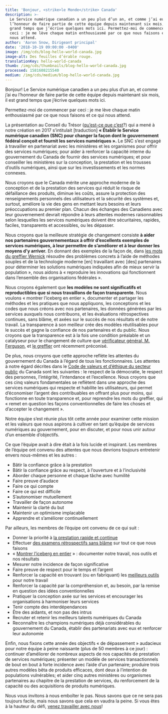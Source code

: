 ```yaml
---
title: 'Bonjour, <strike>le Monde</strike> Canada'
description: >-
  Le Service numérique canadien a un peu plus d’un an, et comme j’ai eu
  l’honneur de faire partie de cette équipe depuis maintenant six mois, il est
  grand temps que j’écrive quelques mots ici. Permettez-moi de commencer par
  ceci : je me lève chaque matin enthousiasmé par ce que nous faisons et ce qui
  nous attend.
author: 'Aaron Snow, Dirigeant principal'
date: '2018-10-19 09:00:00 -0400'
image: /img/cds/blog-hello-world-canada.jpg
image-alt: Des feuilles d’érable rouge.
translationKey: hello-world-canada
thumb: /img/cds/thumbnails/blog-hello-world-canada.jpg
processed: 1581608215540
medium: /img/cds/medium/blog-hello-world-canada.jpg
---
```


Bonjour! Le Service numérique canadien a un peu plus d’un an, et comme j’ai eu l’honneur de faire partie de cette équipe depuis maintenant six mois, il est grand temps que j’écrive quelques mots ici.

Permettez-moi de commencer par ceci : je me lève chaque matin enthousiasmé par ce que nous faisons et ce qui nous attend.

La présentation au Conseil du Trésor ([qu’est-ce que c’est](https://www.canada.ca/fr/secretariat-conseil-tresor/services/presentations-conseil-tresor.html)?) qui a mené à notre création en 2017 s’intitulait [traduction] **« Établir le Service numérique canadien (SNC) pour changer la façon dont le gouvernement fédéral conçoit et fournit les services numériques ».** Le SNC s’est engagé à travailler en partenariat avec les ministères et les organismes pour offrir des services numériques; pour aider à renforcer la capacité interne du gouvernement du Canada de fournir des services numériques; et pour conseiller les ministères sur la conception, la prestation et les trousses d’outils numériques, ainsi que sur les investissements et les normes connexes.

Nous croyons que le Canada mérite une approche moderne de la conception et de la prestation des services qui réduit le risque de défaillance des produits, diminue les coûts, assure la protection des renseignements personnels des utilisateurs et la sécurité des systèmes et, surtout, améliore la vie des gens en mettant leurs besoins et leurs préoccupations au premier plan. Chacun des échanges des Canadiens avec leur gouvernement devrait répondre à leurs attentes modernes raisonnables selon lesquelles les services numériques doivent être sécuritaires, rapides, faciles, transparents et accessibles, ou les dépasser.

Nous croyons que la meilleure stratégie de changement consiste **à aider nos partenaires gouvernementaux à offrir d’excellents exemples de services numériques, à leur permettre de s’améliorer et à leur donner les moyens d’y arriver.** En donnant des exemples de la façon de, dans [les mots du greffier Wernick](https://www.canada.ca/fr/conseil-prive/organisation/greffier/publications/vingt-cinquieme-rapport-annuel-premier-ministre-fonction-publique/servir-fierte.html) résoudre des problèmes concrets à l’aide de méthodes souples et de la technologie moderne [en] travaillant avec [des] partenaires pour déterminer les solutions numériques indiquées afin de mieux servir la population », nous aidons à « reproduire les innovations qui fonctionnent dans l’ensemble des organisations fédérales ».

Nous croyons également que **les modèles ne sont significatifs et reproductibles que si nous travaillons de façon transparente**. Nous voulons « montrer l’iceberg en entier », documenter et partager les méthodes et les pratiques que nous appliquons, les conceptions et les codes que nous créons avec nos partenaires, les données générées par les services auxquels nous contribuons, et les évaluations rétrospectives continues, sans blâme, et axées sur le succès de nos résultats et de notre travail. La transparence à son meilleur crée des modèles réutilisables pour le succès et gagne la confiance de nos partenaires et du public. Nous croyons que la transparence est à la fois une condition préalable et un catalyseur pour le changement de culture que [vérificateur général, M. Ferguson](http://www.oag-bvg.gc.ca/internet/Francais/parl_oag_201805_00_f_43032.html), et [le greffier](https://ottawacitizen.com/news/local-news/top-bureaucrat-rejects-auditor-generals-opinion-piece-broken-government-culture) ont récemment préconisé.

De plus, nous croyons que cette approche reflète les attentes du gouvernement du Canada à l’égard de tous les fonctionnaires. Les attentes à notre égard décrites dans le [Code de valeurs et d’éthique du secteur public](https://www.tbs-sct.gc.ca/pol/doc-fra.aspx?id=25049) du Canada sont les suivantes : le respect de la démocratie, le respect des personnes, l’intégrité, l’intendance et l’excellence. Nous croyons que ces cinq valeurs fondamentales se reflètent dans une approche des services numériques qui respecte et habilite les utilisateurs, qui permet d’économiser l’argent des contribuables en offrant plus pour moins, qui fonctionne en toute transparence et, pour reprendre les mots du greffier, qui « remet en question les façons conventionnelles de faire les choses et d’accepter le changement ».

Notre équipe s’est réunie plus tôt cette année pour examiner cette mission et les valeurs que nous aspirons à cultiver en tant qu’équipe de services numériques au gouvernement, pour en discuter, et pour nous unir autour d’un ensemble d’objectifs.

Ce que l’équipe avait à dire était à la fois lucide et inspirant. Les membres de l’équipe ont convenu des attentes que nous devrions toujours entretenir envers nous-mêmes et les autres :

* Bâtir la confiance grâce à la prestation
* Bâtir la confiance grâce au respect, à l’ouverture et à l’inclusivité
* Aborder chaque personne et chaque tâche avec humilité
* Faire preuve d’audace
* Faire ce qui compte
* Faire ce qui est difficile
* S’autonomiser mutuellement
* Travailler de façon autonome
* Maintenir la clarté du but
* Maintenir un optimisme implacable
* Apprendre et s’améliorer continuellement

Par ailleurs, les membres de l’équipe ont convenu de ce qui suit :

* Donner la priorité à [la prestation rapide et continue](http://agilemanifesto.org/principles.html)
* Effectuer [des examens rétrospectifs sans blâme](https://codeascraft.com/2012/05/22/blameless-postmortems/) sur tout ce que nous faisons
* « [Montrer l’iceberg en entier](https://numerique.canada.ca/2018/07/31/montrer-liceberg-en-entier/) » : documenter notre travail, nos outils et nos résultats
* Mesurer notre incidence de façon significative
* Faire preuve de respect pour le temps et l’argent
* Renforcer la capacité en trouvant (ou en fabriquant) les [meilleurs outils](https://numerique.canada.ca/2018/06/27/outils-pour-faire-du-bon-travail/) pour notre travail
* Renforcer la capacité par la compréhension et, au besoin, par la remise en question des idées conventionnelles
* Pratiquer la conception axée sur les services et encourager les organisations à harmoniser leurs services
* Tenir compte des interdépendances
* Être des aidants, et non pas des intrus
* Recruter et retenir les meilleurs talents numériques du Canada
* Reconnaître les champions numériques déjà considérables du gouvernement du Canada, établir des partenariats avec eux et renforcer leur autonomie

Enfin, nous fixons cette année des objectifs « de dépassement » audacieux pour notre équipe à peine naissante (plus de 50 membres à ce jour) : continuer d’améliorer de nombreux aspects de nos capacités de prestation de services numériques; présenter un modèle de services transactionnels de bout en bout à forte incidence avec l’aide d’un partenaire; produire trois autres modèles bêta de produits efficaces, dont deux à l’intention de populations vulnérables; et aider cinq autres ministères ou organismes partenaires au chapitre de la prestation de services, du renforcement de la capacité ou des acquisitions de produits numériques.

Nous vous invitons à nous emboîter le pas. Nous savons que ce ne sera pas toujours facile, mais nous savons que cela en vaudra la peine. Si vous êtes à la hauteur du défi, [venez travailler avec nous](/rejoindre-notre-equipe/)!


